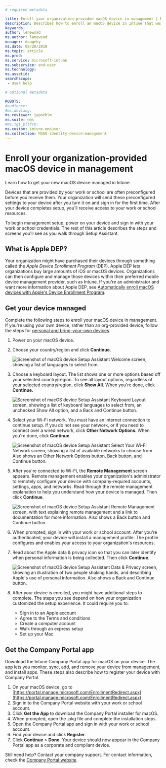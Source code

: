 ```yaml
---
# required metadata

title: Enroll your organization-provided macOS device in management | Microsoft Docs
description: Describes how to enroll an macOS device in Intune that was purchased and provided by your organization.
keywords:
author: lenewsad
ms.author: lanewsad
manager: dougeby
ms.date: 08/29/2018
ms.topic: article
ms.prod:
ms.service: microsoft-intune
ms.subservice: end-user
ms.technology:
ms.assetid: 
searchScope:
 - User help

# optional metadata

ROBOTS:  
#audience:
#ms.devlang:
ms.reviewer: japoehlm
ms.suite: ems
#ms.tgt_pltfrm:
ms.custom: intune-enduser
ms.collection: M365-identity-device-management
---
```


# Enroll your organization-provided macOS device in management

Learn how to get your new macOS device managed in Intune.  

Devices that are provided by your work or school are often preconfigured before you receive them. Your organization will send these preconfigured settings to your device after you turn it on and sign in for the first time. After your device completes setup, you'll receive access to your work or school resources.

To begin management setup, power on your device and sign in with your work or school credentials. The rest of this article describes the steps and screens you'll see as you walk through Setup Assistant.

## What is Apple DEP?

Your organization might have purchased their devices through something called the *Apple Device Enrollment Program* (DEP). Apple DEP lets organizations buy large amounts of iOS or macOS devices. Organizations can then configure and manage those devices within their preferred mobile device management provider, such as Intune. If you're an administrator and want more information about Apple DEP, see [Automatically enroll macOS devices with Apple's Device Enrollment Program](https://docs.microsoft.com/intune/enrollment/device-enrollment-program-enroll-macos).  

## Get your device managed

Complete the following steps to enroll your macOS device in management. If you're using your own device, rather than an org-provided device, follow the steps for [personal and bring-your-own devices](enroll-your-device-in-intune-macos-cp.md).  

1. Power on your macOS device.
2. Choose your country/region and click **Continue**.  

   ![Screenshot of macOS device Setup Assistant Welcome screen, showing a list of languages to select from.](./media/macos-dep-welcome-1808.png)
3. Choose a keyboard layout. The list shows one or more options based off your selected country/region. To see all layout options, regardless of your selected country/region, click **Show All**. When you're done, click **Continue.**  

   ![Screenshot of macOS device Setup Assistant Keyboard Layout screen, showing a list of keyboard languages to select from, an unchecked Show All option, and a Back and Continue button.](./media/macos-dep-keyboard-1808.png)  
4. Select your Wi-Fi network. You must have an internet connection to continue setup. If you do not see your network, or if you need to connect over a wired network, click **Other Network Options**. When you're done, click **Continue**.  

   ![Screenshot of macOS device Setup Assistant Select Your Wi-Fi Network screen, showing a list of available networks to choose from. Also shows an Other Network Options button, Back button, and Continue button.](./media/macos-dep-wifi-1808.png)  
5. After you're connected to Wi-Fi, the **Remote Management** screen appears. Remote management enables your organization's administrator to remotely configure your device with company-required accounts, settings, apps, and networks. Read through the remote management explanation to help you understand how your device is managed. Then click **Continue**.  

   ![Screenshot of macOS device Setup Assistant Remote Management screen, with text explaining remote management and a link to documentation for more information. Also shows a Back button and Continue button.](./media/macos-dep-remote-management-1-1808.png)  
6. When prompted, sign in with your work or school account. After you're authenticated, your device will install a management profile. The profile configures and enables your access to your organization's resources.  
7. Read about the Apple data & privacy icon so that you can later identify when personal information is being collected. Then click **Continue**.  

   ![Screenshot of macOS device Setup Assistant Data & Privacy screen, showing an illustration of two people shaking hands, and describing Apple's use of personal information. Also shows a Back and Continue button.](./media/macos-dep-apple-data-privacy-1808.png)  
8. After your device is enrolled, you might have additional steps to complete. The steps you see depend on how your organization customized the setup experience. It could require you to:
    * Sign in to an Apple account
    * Agree to the Terms and conditions
    * Create a computer account
    * Walk through an express setup
    * Set up your Mac

## Get the Company Portal app

Download the Intune Company Portal app for macOS on your device. The app lets you monitor, sync, add, and remove your device from management, and install apps. These steps also describe how to register your device with Company Portal.

1. On your macOS device, go to [https://portal.manage.microsoft.com/EnrollmentRedirect.aspx](https://portal.manage.microsoft.com/EnrollmentRedirect.aspx).
2. Sign in to the Company Portal website with your work or school account. 
3. Click **Get the App** to download the Company Portal installer for macOS.
4. When prompted, open the .pkg file and complete the installation steps.
5. Open the Company Portal app and sign in with your work or school account.
6. Find your device and click **Register**.
7. Click **Continue** > **Done**. Your device should now appear in the Company Portal app as a corporate and compliant device.

Still need help? Contact your company support. For contact information, check the [Company Portal website](https://go.microsoft.com/fwlink/?linkid=2010980).

